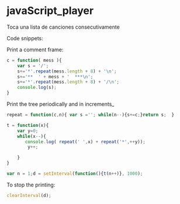 # javaScript_player
Toca una lista de canciones consecutivamente


Code snippets:

Print a comment frame:
```js
c = function( mess ){
	var s = '/';
	s+='*'.repeat(mess.length + 8) + '\n';
	s+='**  ' + mess + '  ***\n';
	s+='*'.repeat(mess.length + 8) + '/\n';
	console.log(s);
}
```


Print the tree periodically and in increments_
```js
repeat = function(c,n){ var s =''; while(n--){s+=c;}return s;  }

t = function(x){
	var y=0;
    while(x--){
       console.log( repeat(' ',x) + repeat('*',++y));
		y++;

    }
}

var n = 1;d = setInterval(function(){t(n++)}, 1000);
```

To stop the printing:
```js
clearInterval(d);
```
